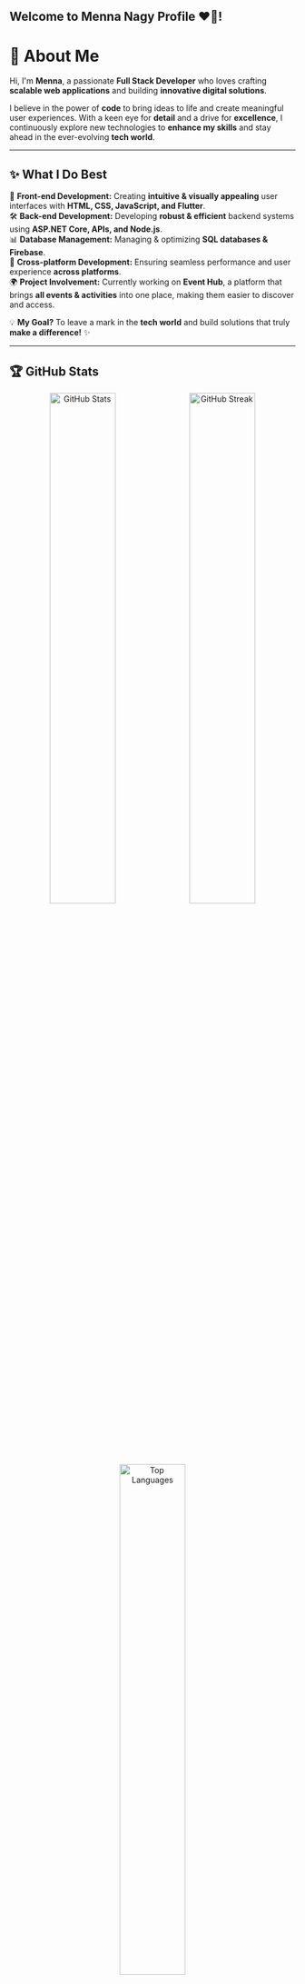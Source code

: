 ## Welcome to Menna Nagy Profile ❤️💖!
 # 🌟 About Me

Hi, I'm **Menna**, a passionate **Full Stack Developer** who loves crafting **scalable web applications** and building **innovative digital solutions**.

I believe in the power of **code** to bring ideas to life and create meaningful user experiences. With a keen eye for **detail** and a drive for **excellence**, I continuously explore new technologies to **enhance my skills** and stay ahead in the ever-evolving **tech world**.

---

## ✨ What I Do Best

🚀 **Front-end Development:** Creating **intuitive & visually appealing** user interfaces with **HTML, CSS, JavaScript, and Flutter**.  
🛠 **Back-end Development:** Developing **robust & efficient** backend systems using **ASP.NET Core, APIs, and Node.js**.  
📊 **Database Management:** Managing & optimizing **SQL databases & Firebase**.  
🎯 **Cross-platform Development:** Ensuring seamless performance and user experience **across platforms**.  
🌍 **Project Involvement:** Currently working on **Event Hub**, a platform that brings **all events & activities** into one place, making them easier to discover and access.

💡 **My Goal?** To leave a mark in the **tech world** and build solutions that truly **make a difference!** ✨

---

## 🏆 GitHub Stats

<p align="center">
  <img src="https://github-readme-stats.vercel.app/api?username=mennanagy123&show_icons=true&theme=radical" width="48%" alt="GitHub Stats"/>
  <img src="https://github-readme-streak-stats.herokuapp.com/?user=mennanagy123&theme=radical" width="48%" alt="GitHub Streak"/>
</p>

<p align="center">
  <img src="https://github-readme-stats.vercel.app/api/top-langs/?username=mennanagy123&layout=compact&theme=radical" width="48%" alt="Top Languages"/>
</p>

---

## 🛠 Technologies & Tools

### 👨‍💻 Programming Languages:
- ![C#](https://img.shields.io/badge/-C%23-239120?style=flat-square&logo=c-sharp&logoColor=white)  
- ![C++](https://img.shields.io/badge/-C++-00599C?style=flat-square&logo=c%2B%2B&logoColor=white)  
- ![Python](https://img.shields.io/badge/-Python-3776AB?style=flat-square&logo=python&logoColor=white)  
- ![Dart](https://img.shields.io/badge/-Dart-0175C2?style=flat-square&logo=dart&logoColor=white)  
- ![Flutter](https://img.shields.io/badge/-Flutter-02569B?style=flat-square&logo=flutter&logoColor=white)  
- ![HTML5](https://img.shields.io/badge/-HTML5-E34F26?style=flat-square&logo=html5&logoColor=white)  
- ![CSS3](https://img.shields.io/badge/-CSS3-1572B6?style=flat-square&logo=css3&logoColor=white)  
- ![JavaScript](https://img.shields.io/badge/-JavaScript-F7DF1E?style=flat-square&logo=javascript&logoColor=black)  
- ![SQL](https://img.shields.io/badge/-SQL-4479A1?style=flat-square&logo=sql&logoColor=white)  

---

### 🚀 Frameworks & Libraries:
- ![React](https://img.shields.io/badge/-React-61DAFB?style=flat-square&logo=react&logoColor=white)  
- ![Node.js](https://img.shields.io/badge/-Node.js-339933?style=flat-square&logo=node.js&logoColor=white)  
- ![Express](https://img.shields.io/badge/-Express-000000?style=flat-square&logo=express&logoColor=white)  
- ![Django](https://img.shields.io/badge/-Django-092E20?style=flat-square&logo=django&logoColor=white)  

---

### ⚙️ Tools & Technologies:
- ![Git](https://img.shields.io/badge/-Git-F05032?style=flat-square&logo=git&logoColor=white)  
- ![GitHub](https://img.shields.io/badge/-GitHub-181717?style=flat-square&logo=github&logoColor=white)  
- ![Postman](https://img.shields.io/badge/-Postman-FF6C37?style=flat-square&logo=postman&logoColor=white)  
- ![Firebase](https://img.shields.io/badge/-Firebase-FFCA28?style=flat-square&logo=firebase&logoColor=white)  
- ![VS Code](https://img.shields.io/badge/-VS%20Code-007ACC?style=flat-square&logo=visual-studio-code&logoColor=white)  

---

### 🎯 Currently Learning:
🚀 **TypeScript & Next.js** for modern web development.  
🤖 **Machine Learning & AI** to explore intelligent data applications.  
☁️ **Cloud Computing** using **AWS & Google Cloud**.  
🛠 **Flutter** for building **professional mobile apps**!  

---

## 🏅 GitHub Profile Trophy

<p align="center">
  <img src="https://github-profile-trophy.vercel.app/?username=mennanagy123&theme=radical&no-frame=true&margin-w=5&margin-h=5" alt="GitHub Trophy"/>
</p>

---

## 📫 How to reach me

[![LinkedIn](https://img.shields.io/badge/-LinkedIn-0077B5?style=flat-square&logo=linkedin&logoColor=white)](https://www.linkedin.com/in/menna-nagy-marwain-726380268/)  
[![GitHub](https://img.shields.io/badge/-GitHub-181717?style=flat-square&logo=github&logoColor=white)](https://github.com/mennanagy123)  
[![Portfolio](https://img.shields.io/badge/-Portfolio-ff69b4?style=flat-square&logo=web&logoColor=white)](https://www.facebook.com/profile.php?id=100084547944997&locale=ar_AR)  

---

### 💡 Wisdom & Motivation
> **"A great programmer is not one who doesn't make mistakes, but one who knows how to solve them intelligently! Every line of code you write is a step towards success! 💻✨"**

---

### 💡 Fun Fact:
🎯 **"Code is like humor. When you have to explain it, it’s bad." — Cory House**
